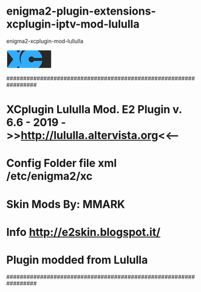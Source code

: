 # enigma2-plugin-extensions-xcplugin-iptv-mod-lululla
enigma2-xcplugin-mod-lullulla

<img src="https://github.com/budinev/enigma2-plugin-extensions-xcplugin-iptv-mod-lululla/blob/master/usr/lib/enigma2/python/Plugins/Extensions/XCplugin/plugin.png">

#################################################################
# XCplugin Lululla Mod. E2 Plugin v. 6.6 - 2019 ->>http://lululla.altervista.org<<--
# Config Folder file xml /etc/enigma2/xc
# Skin Mods By: MMARK
# Info http://e2skin.blogspot.it/
# Plugin modded from Lululla 
#################################################################
